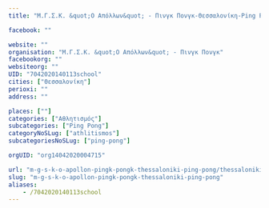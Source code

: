 ```yaml
---
title: "Μ.Γ.Σ.Κ. &quot;Ο Απόλλων&quot; - Πινγκ Πονγκ-Θεσσαλονίκη-Ping Pong"

facebook: ""

website: ""
organisation: "Μ.Γ.Σ.Κ. &quot;Ο Απόλλων&quot; - Πινγκ Πονγκ"
facebookorg: ""
websiteorg: ""
UID: "7042020140113school"
cities: ["Θεσσαλονίκη"]
perioxi: ""
address: ""

places: [""]
categories: ["Αθλητισμός"]
subcategories: ["Ping Pong"]
categoryNoSLug: ["athlitismos"]
subcategoriesNoSLug: ["ping-pong"]

orgUID: "org14042020004715"

url: "m-g-s-k-o-apollon-pingk-pongk-thessaloniki-ping-pong/thessaloniki"
slug: "m-g-s-k-o-apollon-pingk-pongk-thessaloniki-ping-pong"
aliases:
    - /7042020140113school
---
```





